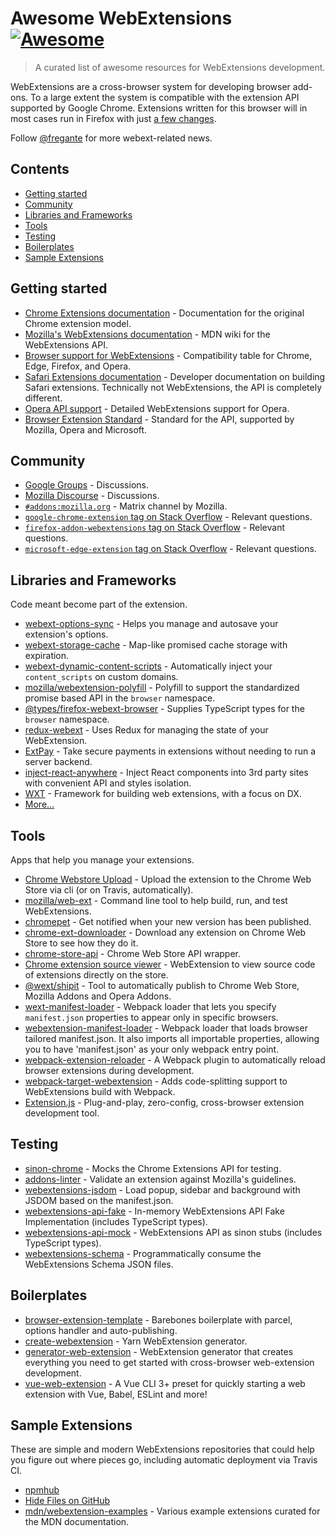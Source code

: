 # Awesome WebExtensions [![Awesome](https://awesome.re/badge.svg)](https://awesome.re)

> A curated list of awesome resources for WebExtensions development.

WebExtensions are a cross-browser system for developing browser add-ons. To a large extent the system is compatible with the extension API supported by Google Chrome. Extensions written for this browser will in most cases run in Firefox with just [a few changes](https://developer.mozilla.org/en-US/Add-ons/WebExtensions/Porting_a_Google_Chrome_extension).

Follow [@fregante](https://fregante.com) for more webext-related news.

## Contents

- [Getting started](#getting-started)
- [Community](#community)
- [Libraries and Frameworks](#libraries-and-frameworks)
- [Tools](#tools)
- [Testing](#testing)
- [Boilerplates](#boilerplates)
- [Sample Extensions](#sample-extensions)

## Getting started

- [Chrome Extensions documentation](https://developer.chrome.com/docs/extensions/reference) - Documentation for the original Chrome extension model.
- [Mozilla's WebExtensions documentation](https://developer.mozilla.org/en-US/Add-ons/WebExtensions) - MDN wiki for the WebExtensions API.
- [Browser support for WebExtensions](https://developer.mozilla.org/en-US/Add-ons/WebExtensions/Browser_support_for_JavaScript_APIs) - Compatibility table for Chrome, Edge, Firefox, and Opera.
- [Safari Extensions documentation](https://developer.apple.com/safari/extensions/) - Developer documentation on building Safari extensions. Technically not WebExtensions, the API is completely different.
- [Opera API support](https://dev.opera.com/extensions/apis/) - Detailed WebExtensions support for Opera.
- [Browser Extension Standard](https://browserext.github.io/browserext/) - Standard for the API, supported by Mozilla, Opera and Microsoft.

## Community

- [Google Groups](https://groups.google.com/a/chromium.org/forum/#!forum/chromium-extensions) - Discussions.
- [Mozilla Discourse](https://discourse.mozilla.org/c/add-ons) - Discussions.
- [`#addons:mozilla.org`](https://matrix.to/#/#addons:mozilla.org) - Matrix channel by Mozilla.
- [`google-chrome-extension` tag on Stack Overflow](https://stackoverflow.com/questions/tagged/google-chrome-extension) - Relevant questions.
- [`firefox-addon-webextensions` tag on Stack Overflow](https://stackoverflow.com/questions/tagged/firefox-addon-webextensions) - Relevant questions.
- [`microsoft-edge-extension` tag on Stack Overflow](https://stackoverflow.com/questions/tagged/microsoft-edge-extension) - Relevant questions.

## Libraries and Frameworks

Code meant become part of the extension.

- [webext-options-sync](https://github.com/fregante/webext-options-sync) - Helps you manage and autosave your extension's options.
- [webext-storage-cache](https://github.com/fregante/webext-storage-cache) - Map-like promised cache storage with expiration.
- [webext-dynamic-content-scripts](https://github.com/fregante/webext-dynamic-content-scripts) - Automatically inject your `content_scripts` on custom domains.
- [mozilla/webextension-polyfill](https://github.com/mozilla/webextension-polyfill) - Polyfill to support the standardized promise based API in the `browser` namespace.
- [@types/firefox-webext-browser](https://www.npmjs.com/package/@types/firefox-webext-browser) - Supplies TypeScript types for the `browser` namespace.
- [redux-webext](https://github.com/ivantsov/redux-webext) - Uses Redux for managing the state of your WebExtension.
- [ExtPay](https://github.com/Glench/ExtPay) - Take secure payments in extensions without needing to run a server backend.
- [inject-react-anywhere](https://github.com/OlegWock/inject-react-anywhere) - Inject React components into 3rd party sites with convenient API and styles isolation.
- [WXT](https://github.com/wxt-dev/wxt) - Framework for building web extensions, with a focus on DX.
- [More…](https://github.com/fregante/webext-fun)

## Tools

Apps that help you manage your extensions.

- [Chrome Webstore Upload](https://github.com/fregante/chrome-webstore-upload-cli) - Upload the extension to the Chrome Web Store via cli (or on Travis, automatically).
- [mozilla/web-ext](https://github.com/mozilla/web-ext) - Command line tool to help build, run, and test WebExtensions.
- [chromepet](https://github.com/ZenHubIO/chromepet) - Get notified when your new version has been published.
- [chrome-ext-downloader](https://github.com/jiripospisil/chrome-ext-downloader) - Download any extension on Chrome Web Store to see how they do it.
- [chrome-store-api](https://github.com/acvetkov/chrome-store-api) - Chrome Web Store API wrapper.
- [Chrome extension source viewer](https://github.com/Rob--W/crxviewer) - WebExtension to view source code of extensions directly on the store.
- [@wext/shipit](https://github.com/LinusU/wext-shipit) - Tool to automatically publish to Chrome Web Store, Mozilla Addons and Opera Addons.
- [wext-manifest-loader](https://github.com/abhijithvijayan/wext-manifest-loader) - Webpack loader that lets you specify `manifest.json` properties to appear only in specific browsers.
- [webextension-manifest-loader](https://github.com/jsmnbom/webextension-manifest-loader) - Webpack loader that loads browser tailored manifest.json. It also imports all importable properties, allowing you to have 'manifest.json' as your only webpack entry point.
- [webpack-extension-reloader](https://github.com/rubenspgcavalcante/webpack-extension-reloader) - A Webpack plugin to automatically reload browser extensions during development.
- [webpack-target-webextension](https://github.com/awesome-webextension/webpack-target-webextension) - Adds code-splitting support to WebExtensions build with Webpack.
- [Extension.js](https://github.com/cezaraugusto/extension.js) - Plug-and-play, zero-config, cross-browser extension development tool.

## Testing

- [sinon-chrome](https://github.com/acvetkov/sinon-chrome) - Mocks the Chrome Extensions API for testing.
- [addons-linter](https://github.com/mozilla/addons-linter) - Validate an extension against Mozilla's guidelines.
- [webextensions-jsdom](https://github.com/stoically/webextensions-jsdom) - Load popup, sidebar and background with JSDOM based on the manifest.json.
- [webextensions-api-fake](https://github.com/stoically/webextensions-api-fake) - In-memory WebExtensions API Fake Implementation (includes TypeScript types).
- [webextensions-api-mock](https://github.com/stoically/webextensions-api-mock) - WebExtensions API as sinon stubs (includes TypeScript types).
- [webextensions-schema](https://github.com/stoically/webextensions-schema) - Programmatically consume the WebExtensions Schema JSON files.

## Boilerplates

- [browser-extension-template](https://github.com/fregante/browser-extension-template) - Barebones boilerplate with parcel, options handler and auto-publishing.
- [create-webextension](https://github.com/rpl/create-webextension) - Yarn WebExtension generator.
- [generator-web-extension](https://github.com/webextension-toolbox/generator-web-extension) - WebExtension generator that creates everything you need to get started with cross-browser web-extension development.
- [vue-web-extension](https://github.com/Kocal/vue-web-extension) - A Vue CLI 3+ preset for quickly starting a web extension with Vue, Babel, ESLint and more!

## Sample Extensions

These are simple and modern WebExtensions repositories that could help you figure out where pieces go, including automatic deployment via Travis CI.

- [npmhub](https://github.com/npmhub/npmhub)
- [Hide Files on GitHub](https://github.com/sindresorhus/hide-files-on-github)
- [mdn/webextension-examples](https://github.com/mdn/webextensions-examples) - Various example extensions curated for the MDN documentation.
